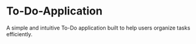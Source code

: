 # To-Do-Application
A simple and intuitive To-Do application built to help users organize tasks efficiently. 

